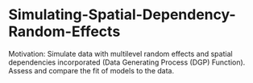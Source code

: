 # Simulating-Spatial-Dependency-Random-Effects

Motivation: Simulate data with multilevel random effects and spatial dependencies incorporated (Data Generating Process (DGP) Function). 
Assess and compare the fit of models to the data. 
